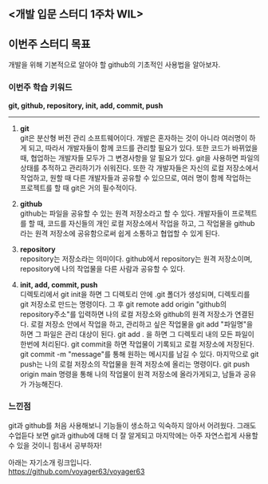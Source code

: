 ## <개발 입문 스터디 1주차 WIL>

## 이번주 스터디 목표
개발을 위해 기본적으로 알아야 할 github의 기초적인 사용법을 알아보자.

### 이번주 학습 키워드
**git, github, repository, init, add, commit, push**

***

1. **git**   
git은 분산형 버전 관리 소프트웨어이다. 개발은 혼자하는 것이 아니라 여러명이 하게 되고, 따라서 개발자들이 함께 코드를 관리할 필요가 있다. 또한 코드가 바뀌었을 때, 협업하는 개발자들 모두가 그 변경사항을 알 필요가 있다. git을 사용하면 파일의 상태를 추적하고 관리하기가 쉬워진다. 또한 각 개발자들은 자신의 로컬 저장소에서 작업하고, 원할 때 다른 개발자들과 공유할 수 있으므로, 여러 명이 함께 작업하는 프로젝트를 할 때 git은 거의 필수적이다.

2. **github**   
github는 파일을 공유할 수 있는 원격 저장소라고 할 수 있다. 개발자들이 프로젝트를 할 때, 코드를 자신들의 개인 로컬 저장소에서 작업을 하고, 그 작업물을 github라는 원격 저장소에 공유함으로써 쉽게 소통하고 협업할 수 있게 된다.

3. **repository**   
repository는 저장소라는 의미이다. github에서 repository는 원격 저장소이며, repository에 나의 작업물을 다른 사람과 공유할 수 있다.

4. **init, add, commit, push**   
디렉토리에서 git init을 하면 그 디렉토리 안에 .git 폴더가 생성되며, 디렉토리를 git 저장소로 만드는 명령이다. 그 후 git remote add origin "github의 repository주소"를 입력하면 나의 로컬 저장소와 github의 원격 저장소가 연결된다. 로컬 저장소 안에서 작업을 하고, 관리하고 싶은 작업물을 git add "파일명"을 하면 그 파일은 관리 대상이 된다. git add . 을 하면 그 디렉토리 내의 모든 파일이 한번에 처리된다. git commit을 하면 작업물이 기록되고 로컬 저장소에 저장된다. git commit -m "message"를 통해 원하는 메시지를 남길 수 있다. 마지막으로 git push는 나의 로컬 저장소의 작업물을 원격 저장소에 올리는 명령이다. git push origin main 명령을 통해 나의 작업물이 원격 저장소에 올라가게되고, 남들과 공유가 가능해진다.

### 느낀점
git과 github를 처음 사용해보니 기능들이 생소하고 익숙하지 않아서 어려웠다. 그래도 수업듣다 보면 git과 github에 대해 더 잘 알게되고 마지막에는 아주 자연스럽게 사용할 수 있을 것이니 힘내서 공부하자!

아래는 자기소개 링크입니다.   
<https://github.com/voyager63/voyager63>